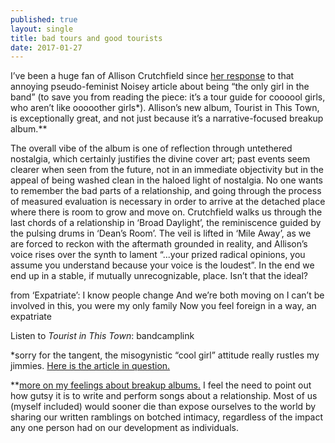 ```yaml
---
published: true
layout: single
title: bad tours and good tourists 
date: 2017-01-27
---
```


I’ve been a huge fan of Allison Crutchfield since [her response](http://www.imposemagazine.com/features/allison-crutchield-noisey-response-not-all-women) to that annoying pseudo-feminist Noisey article about being “the only girl in the band” (to save you from reading the piece: it’s a tour guide for coooool girls, who aren’t like ooooother girls\*). Allison’s new album, Tourist in This Town, is exceptionally great, and not just because it’s a narrative-focused breakup album.\*\*

The overall vibe of the album is one of reflection through untethered nostalgia, which certainly justifies the divine cover art; past events seem clearer when seen from the future, not in an immediate objectivity but in the appeal of being washed clean in the haloed light of nostalgia. No one wants to remember the bad parts of a relationship, and going through the process of measured evaluation is necessary in order to arrive at the detached place where there is room to grow and move on. Crutchfield walks us through the last chords of a relationship in ‘Broad Daylight’, the reminiscence guided by the pulsing drums in ‘Dean’s Room’. The veil is lifted in ‘Mile Away’, as we are forced to reckon with the aftermath grounded in reality, and Allison’s voice rises over the synth to lament “...your prized radical opinions, you assume you understand because your voice is the loudest”. In the end we end up in a stable, if mutually unrecognizable, place. Isn’t that the ideal?

from ‘Expatriate’:
I know people change
And we’re both moving on
I can’t be involved in this, you were my only family
Now you feel foreign in a way, an expatriate

Listen to *Tourist in This Town*: bandcamplink

\*sorry for the tangent, the misogynistic “cool girl” attitude really rustles my jimmies. [Here is the article in question.](https://noisey.vice.com/en_us/article/how-to-survive-being-the-only-girl-in-a-band)

\*\*[more on my feelings about breakup albums.](http://denovocity.com//I-dont-know-what-I-was-expecting/) I feel the need to point out how gutsy it is to write and perform songs about a relationship. Most of us (myself included) would sooner die than expose ourselves to the world by sharing our written ramblings on botched intimacy, regardless of the impact any one person had on our development as individuals.
